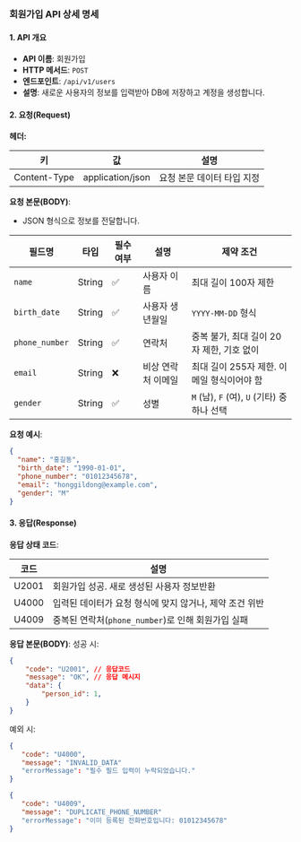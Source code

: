 ### 회원가입 API 상세 명세

#### **1. API 개요**

- **API 이름**: 회원가입
- **HTTP 메서드**: `POST`
- **엔드포인트**: `/api/v1/users`
- **설명**: 새로운 사용자의 정보를 입력받아 DB에 저장하고 계정을 생성합니다.

#### **2. 요청(Request)**

**헤더:**

| **키**        | **값**            | **설명**          |
|--------------|------------------|-----------------|
| Content-Type | application/json | 요청 본문 데이터 타입 지정 |

**요청 본문(BODY)**:

- JSON 형식으로 정보를 전달합니다.

| **필드명**        | **타입** | **필수 여부** | **설명**     | **제약 조건**                          |
|----------------|--------|-----------|------------|------------------------------------|
| `name`         | String | ✅         | 사용자 이름     | 최대 길이 100자 제한                      |
| `birth_date`   | String | ✅         | 사용자 생년월일   | `YYYY-MM-DD` 형식                    |
| `phone_number` | String | ✅         | 연락처        | 중복 불가, 최대 길이 20자 제한, 기호 없이         |
| `email`        | String | ❌         | 비상 연락처 이메일 | 최대 길이 255자 제한. 이메일 형식이어야 함         |
| `gender`       | String | ✅         | 성별         | `M` (남), `F` (여), `U` (기타) 중 하나 선택 |

**요청 예시**:

``` json
{
  "name": "홍길동",
  "birth_date": "1990-01-01",
  "phone_number": "01012345678",
  "email": "honggildong@example.com",
  "gender": "M"
}
```

#### **3. 응답(Response)**

**응답 상태 코드**:

| **코드** | **설명**                              | 
|--------|-------------------------------------| 
| U2001  | 회원가입 성공. 새로 생성된 사용자 정보반환            | 
| U4000  | 입력된 데이터가 요청 형식에 맞지 않거나, 제약 조건 위반    |
| U4009  | 중복된 연락처(`phone_number`)로 인해 회원가입 실패 |

**응답 본문(BODY)**:
성공 시:

``` json
{
	"code": "U2001", // 응답코드
	"message": "OK", // 응답 메시지
	"data": {
		"person_id": 1,
	}
}

```

예외 시:

``` json
{
   "code": "U4000",
   "message": "INVALID_DATA"
   "errorMessage": "필수 필드 입력이 누락되었습니다."
}
```

``` json
{
   "code": "U4009",
   "message": "DUPLICATE_PHONE_NUMBER"
   "errorMessage": "이미 등록된 전화번호입니다: 01012345678"
}
```

